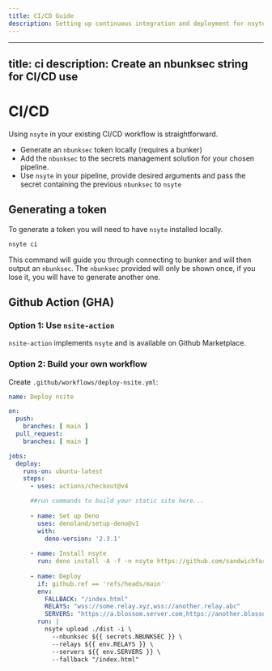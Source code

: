 ```yaml
---
title: CI/CD Guide
description: Setting up continuous integration and deployment for nsyte sites
---
```


---
title: ci
description: Create an nbunksec string for CI/CD use
---

# CI/CD

Using `nsyte` in your existing CI/CD workflow is straightforward. 

- Generate an `nbunksec` token locally (requires a bunker)
- Add the `nbunksec` to the secrets management solution for your chosen pipeline.
- Use `nsyte` in your pipeline, provide desired arguments and pass the secret containing the previous `nbunksec` to `nsyte`

## Generating a token

To generate a token you will need to have `nsyte` installed locally.

```bash 
nsyte ci
```

This command will guide you through connecting to bunker and will then output an `nbunksec`. The `nbunksec` provided will only be shown once, if you lose it, you will have to generate another one.

## Github Action (GHA)

### Option 1: Use `nsite-action` 

`nsite-action` implements `nsyte` and is available on Github Marketplace.

### Option 2: Build your own workflow

Create `.github/workflows/deploy-nsite.yml`:

```yaml
name: Deploy nsite

on:
  push:
    branches: [ main ]
  pull_request:
    branches: [ main ]

jobs:
  deploy:
    runs-on: ubuntu-latest
    steps:
      - uses: actions/checkout@v4

      ##run commands to build your static site here...
      
      - name: Set up Deno
        uses: denoland/setup-deno@v1
        with:
          deno-version: '2.3.1'
        
      - name: Install nsyte
        run: deno install -A -f -n nsyte https://github.com/sandwichfarm/nsyte/raw/main/src/cli.ts
        
      - name: Deploy
        if: github.ref == 'refs/heads/main'
        env: 
          FALLBACK: "/index.html"
          RELAYS: "wss://some.relay.xyz,wss://another.relay.abc"
          SERVERS: "https://a.blossom.server.com,https://another.blossom.server"
        run: | 
          nsyte upload ./dist -i \
            --nbunksec ${{ secrets.NBUNKSEC }} \
            --relays ${{ env.RELAYS }} \
            --servers ${{ env.SERVERS }} \
            --fallback "/index.html"
```